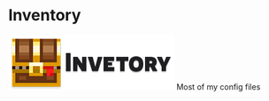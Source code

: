 # Inventory
![](https://raw.githubusercontent.com/Manilator/inventory/master/inventory.png)
Most of my config files
